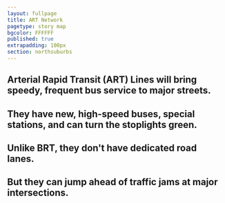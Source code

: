 ```yaml
---
layout: fullpage
title: ART Network
pagetype: story map
bgcolor: FFFFFF
published: true
extrapadding: 100px
section: northsuburbs
---
```


## Arterial Rapid Transit (ART) Lines will bring speedy, frequent bus service to major streets. 

## They have new, high-speed buses, special stations, and can turn the stoplights green.

## Unlike BRT, they don't have dedicated road lanes.

## But they can jump ahead of traffic jams at major intersections.